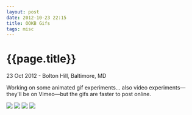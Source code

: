```yaml
---
layout: post
date: 2012-10-23 22:15
title: OOKB Gifs
tags: misc
---
```


{{page.title}}
==============

<p class="meta">23 Oct 2012 - Bolton Hill, Baltimore, MD</p>

Working on some animated gif experiments… also video experiments—they'll be on Vimeo—but the gifs are faster to post online.

![](https://dl.dropbox.com/s/hdo6lmxrmtjlg7l/OOKB-Square.gif)
![](https://dl.dropbox.com/s/jznidyhlj3j2lzg/OOKB-Rings.gif)
![](https://dl.dropbox.com/s/u4hgqjnrplnbtmx/OOKB-Mograph.gif)
![](https://dl.dropbox.com/s/3ozmqp1959ui6mo/OOKB-Graph.gif)